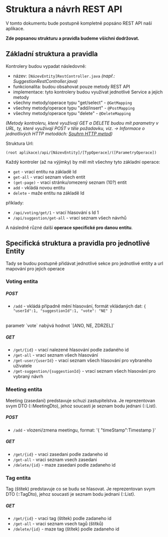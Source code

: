 # Struktura a návrh REST API

V tomto dokumentu bude postupně kompletně popsáno REST API naší aplikace.

**Zde popsanou strukturu a pravidla budeme všichni dodržovat.**

## Základní struktura a pravidla

Kontrolery budou vypadat následovně:
- název: `[NázevEntity]RestController.java` _(např.: SuggestionRestController.java)_
- funkcionalita: budou obsahovat pouze metody REST API
- implementace: tyto kontrolery budou využívat jednotlivé Service a jejich metody
- všechny metody/operace typu "get/select" - `@GetMapping`
- všechny metody/operace typu "add/insert" - `@PostMapping`
- všechny metody/operace typu "delete" - `@DeleteMapping`

_(Metody kontroleru, které využívají GET a DELETE budou mít parametry v URL, ty, které využívají POST v těle požadavku, viz. -> Informace o jednotlivých HTTP metodách: [Souhrn HTTP metod](https://en.wikipedia.org/wiki/Hypertext_Transfer_Protocol#Summary_table))_

Struktura Url:

`(root aplikace)/api/[NázevEntity]/[TypOperace]/([ParametryOperace])`

Každý kontroler (až na výjimky) by  měl mít všechny tyto základní operace:
- `get` - vrací entitu na základě Id
- `get-all` - vrací seznam všech entit
- `(get-page)` - vrací stránku/omezený seznam (10?) entit
- `add` - vkládá novou entitu
- `delete` - maže entitu na základě Id

příklady:
- `/api/voting/get/1` - vrací hlasování s Id 1
- `/api/suggestion/get-all` - vrací seznam všech návrhů

A následně různé další **operace specifické pro danou entitu**.

## Specifická struktura a pravidla pro jednotlivé Entity

Tady se budou postupně přidávat jednotlivé sekce pro jednotlivé entity a url mapování pro jejich operace

### Voting entita

##### POST
- `/add` - vkládá případně mění hlasování, 
formát vkládaných dat:
`{
 	"userId":1,
 	"suggestionId":1,
 	"vote": "NE"
 }`
 <br />
 parametr `vote` nabývá hodnot `[ANO, NE, ZDRZEL]`
 
##### GET
- `/get/{id}` - vrací nalezené hlasování podle zadaného id
- `/get-all` - vrací seznam všech hlasování
- `/get-user/{userId}` - vrací seznam všech hlasování pro vybraného uživatele
- `/get-suggestion/{suggestionId}` - vrací seznam všech hlasování pro vybraný návrh

### Meeting entita
Meeting (zasedani) predstavuje schuzi zastupitelstva.
Je reprezentovan svym DTO (::MeetingDto), jehoz soucasti je seznam bodu jednani (::List<SuggestionForMeetingDto>).

##### POST
- `/add` - vlozeni/zmena meetingu, format:
'{
	"timeStamp":Timestamp
}'

##### GET
- `/get/{id}`		- vraci zasedani podle zadaneho id
- `/get-all`		- vraci seznam vsech zasedani
- `/delete/{id}`	- maze zasedani podle zadaneho id

### Tag entita
Tag (štítek) predstavuje co se budu se hlasovat.
Je reprezentovan svym DTO (::TagDto), jehoz soucasti je seznam bodu jednani (::List<SuggestionForTagDto>).
	
##### GET
- `/get/{id}`		- vraci tag (štítek) podle zadaneho id
- `/get-all`		- vraci seznam vsech tagů (štítků)
- `/delete/{id}`	- maze tag (štítek) podle zadaneho id
